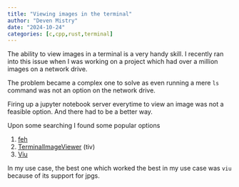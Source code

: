 ```yaml
---
title: "Viewing images in the terminal"
author: "Deven Mistry"
date: "2024-10-24"
categories: [c,cpp,rust,terminal]
---
```


The ability to view images in a terminal is a very handy skill. I recently ran into this issue when I was working on a project which had over a million images on a network drive.

The problem became a complex one to solve as even running a mere `ls` command was not an option on the network drive.

Firing up a jupyter notebook server everytime to view an image was not a feasible option. And there had to be a better way.

Upon some searching I found some popular options

1. [feh](https://github.com/derf/feh)
2. [TerminalImageViewer](https://github.com/stefanhaustein/TerminalImageViewer) (tiv)
3. [Viu](https://github.com/atanunq/viu)

In my use case, the best one which worked the best in my use case was `viu` because of its support for jpgs.
